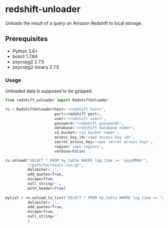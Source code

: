 # redshift-unloader
Unloads the result of a query on Amazon Redshift to local storage.

## Prerequisites
- Python 3.6+
- boto3 1.7.84
- psycopg2 2.7.5
- psycopg2-binary 2.7.5


### Usage
Unloaded data is supposed to be gzipped.

```py
from redshift_unloader import RedshiftUnloader

ru = RedshiftUnloader(host='<redshift host>',
                      port=<redshift port>,
                      user='<redshift user>',
                      password='<redshift password>',
                      database='<redshift database name>',
                      s3_bucket='<s3 bucket name>',
                      access_key_id='<aws access key id>',
                      secret_access_key='<aws secret access key>',
                      region='<aws region>',
                      verbose=False)

ru.unload("SELECT * FROM my_table WHERE log_time >= 'yyyyMMdd'",
          "/path/to/result.csv.gz",
          delimiter=',',
          add_quotes=True,
          escape=True,
          null_string='',
          with_header=True)
          
mylist = ru.unload_to_list("SELECT * FROM my_table WHERE log_time >= 'yyyyMMdd'",
          delimiter=',',
          add_quotes=True,
          escape=True,
          null_string=''
          )
```
